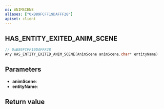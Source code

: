 ```yaml
---
ns: ANIMSCENE
aliases: ["0xB89FCFF19DAFFF28"]
apiset: client
---
```

## HAS_ENTITY_EXITED_ANIM_SCENE

```c
// 0xB89FCFF19DAFFF28
Any HAS_ENTITY_EXITED_ANIM_SCENE(AnimScene animScene,char* entityName);
```


## Parameters
* **animScene**:
* **entityName**:

## Return value
